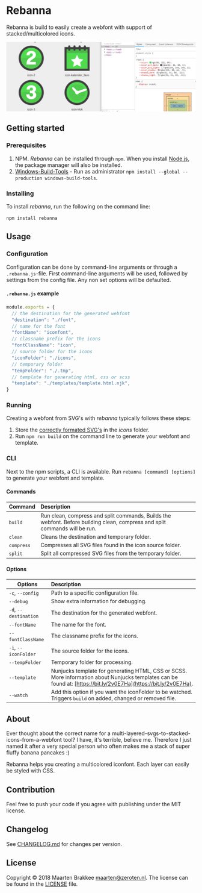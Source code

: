 # Rebanna

Rebanna is build to easily create a webfont with support of stacked/multicolored icons.

![Changeable color](./docs/rebanna_color_change.gif)

## Getting started

### Prerequisites

1. NPM. *Rebanna* can be installed through `npm`. When you install [Node.js](https://nodejs.org/), the package manager will also be installed.
2. [Windows-Build-Tools](https://github.com/felixrieseberg/windows-build-tools) - Run as administrator `npm install --global --production windows-build-tools`.

### Installing

To install *rebanna*, run the following on the command line:

```
npm install rebanna
```

## Usage

### Configuration

Configuration can be done by command-line arguments or through a `.rebanna.js`-file. First command-line arguments will be used, followed by settings from the config file. Any non set options will be defaulted.

#### `.rebanna.js` example

```javascript
module.exports = {
  // the destination for the generated webfont
  "destination": "./font",
  // name for the font
  "fontName": "iconfont",
  // classname prefix for the icons
  "fontClassName": "icon",
  // source folder for the icons
  "iconFolder": "./icons",
  // temporary folder
  "tempFolder": "./.tmp",
  // template for generating html, css or scss
  "template": "./templates/template.html.njk",
}
```

### Running

Creating a webfont from SVG's with *rebanna* typically follows these steps:

1. Store the [correctly formated SVG's](docs/format-svg.md) in the *icons* folder.
2. Run `npm run build` on the command line to generate your webfont and template.

### CLI

Next to the npm scripts, a CLI is available. Run `rebanna [command] [options]` to generate your webfont and template.

#### Commands
| Command | Description|
| ------- |:-----------|
| `build` | Run clean, compress and split commands, Builds the webfont. Before building clean, compress and split commands will be run. |
| `clean` | Cleans the destination and temporary folder. |
| `compress` | Compresses all SVG files found in the icon source folder. |
| `split` | Split all compressed SVG files from the temporary folder. |

#### Options

| Options | Description|
| ------- |:-----------|
| `-c`, `--config` | Path to a specific configuration file. |
| `--debug` | Show extra information for debugging. |
| `-d`, `--destination` | The destination for the generated webfont. |
| `--fontName` | The name for the font. |
| `--fontClassName` | The classname prefix for the icons. |
| `-i`, `--iconFolder` | The source folder for the icons. |
| `--tempFolder` | Temporary folder for processing. |
| `--template` | Nunjucks template for generating HTML, CSS or SCSS. More information about Nunjucks templates can be found at: [https://bit.ly/2v0E7Ha](https://bit.ly/2v0E7Ha). |
| `--watch` | Add this option if you want the iconFolder to be watched. Triggers `build` on added, changed or removed file. |

## About

Ever thought about the correct name for a multi-layered-svgs-to-stacked-icons-from-a-webfont tool? I have, it's terrible, believe me. Therefore I just named it after a very special person who often makes me a stack of super fluffy banana pancakes :)

Rebanna helps you creating a multicolored iconfont. Each layer can easily be styled with CSS.

## Contribution

Feel free to push your code if you agree with publishing under the MIT license.

## Changelog

See [CHANGELOG.md](CHANGELOG.md) for changes per version.

## License

Copyright © 2018 Maarten Brakkee <maarten@zeroten.nl>. The license can be found in the [LICENSE](LICENSE) file.
